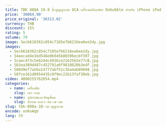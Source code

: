 ```yaml
---
title: TBK 808A 10.9 นิ้วสูญญากาศ OCA เครื่องเคลือบบัตร Debubble สําหรับ iPhone iPad โทรศัพท์มือถือหน้าจอแท็บเล็ตแบนด้านหน้ากระจกซ่อม LCD
price: '30864.90'
price_original: '36313.02'
currency: THB
discount: 15%
rating: 5
volume: 79
image: Secb618362c854c7185e7b6216ea6ee2dy.jpg
images:
  - Secb618362c854c7185e7b6216ea6ee2dy.jpg
  - S4aecad4e1bd546e0b945b86596ecbf397.jpg
  - Scaec473c5e6244c4936ce2162562e77cB.jpg
  - Sb3ea389d487c452791a0f9810820b3e4F.jpg
  - S80d9ef7a56a14777abf52c3ba4ab89898.jpg
  - S0fce161d0954435c9f9ec22613faf30eb.jpg
video: 4000255762654.mp4
categories:
  - name: เครื่องมือ
    slug: เคร-องม
  - name: อุปกรณ์และวัสดุเชื่อม
    slug: ปกรณ-และว-สด-เช-อม
slug: tbk-808a-10-วส-ญญากาศ
encode: onKoAqU
lang: th
---
```

  